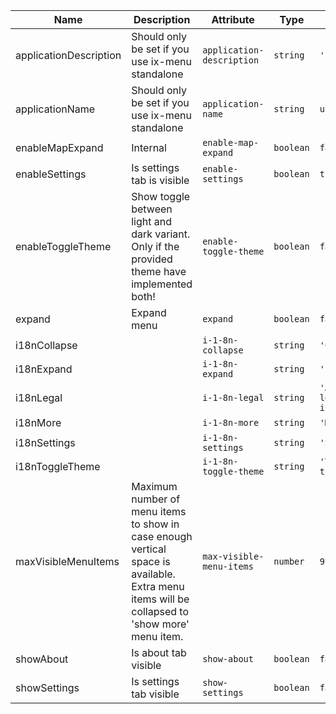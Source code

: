| Name                                                                                                               | Description                                                                                                                                   | Attribute                 | Type      | Default                       |
| ------------------------------------------------------------------------------------------------------------------ | --------------------------------------------------------------------------------------------------------------------------------------------- | ------------------------- | --------- | ----------------------------- |
| <div className="Api__Table"> <div>applicationDescription</div> <div className="Api__Table Docs__Tags"></div></div> | Should only be set if you use ix-menu standalone                                                                                              | `application-description` | `string`  | `''`                          |
| <div className="Api__Table"> <div>applicationName</div> <div className="Api__Table Docs__Tags"></div></div>        | Should only be set if you use ix-menu standalone                                                                                              | `application-name`        | `string`  | `undefined`                   |
| <div className="Api__Table"> <div>enableMapExpand</div> <div className="Api__Table Docs__Tags"></div></div>        | Internal                                                                                                                                      | `enable-map-expand`       | `boolean` | `false`                       |
| <div className="Api__Table"> <div>enableSettings</div> <div className="Api__Table Docs__Tags"></div></div>         | Is settings tab is visible                                                                                                                    | `enable-settings`         | `boolean` | `true`                        |
| <div className="Api__Table"> <div>enableToggleTheme</div> <div className="Api__Table Docs__Tags"></div></div>      | Show toggle between light and dark variant. Only if the provided theme have implemented both!                                                 | `enable-toggle-theme`     | `boolean` | `false`                       |
| <div className="Api__Table"> <div>expand</div> <div className="Api__Table Docs__Tags"></div></div>                 | Expand menu                                                                                                                                   | `expand`                  | `boolean` | `false`                       |
| <div className="Api__Table"> <div>i18nCollapse</div> <div className="Api__Table Docs__Tags"></div></div>           |                                                                                                                                               | `i-1-8n-collapse`         | `string`  | `'Collapse'`                  |
| <div className="Api__Table"> <div>i18nExpand</div> <div className="Api__Table Docs__Tags"></div></div>             |                                                                                                                                               | `i-1-8n-expand`           | `string`  | `' Expand'`                   |
| <div className="Api__Table"> <div>i18nLegal</div> <div className="Api__Table Docs__Tags"></div></div>              |                                                                                                                                               | `i-1-8n-legal`            | `string`  | `'About & legal information'` |
| <div className="Api__Table"> <div>i18nMore</div> <div className="Api__Table Docs__Tags"></div></div>               |                                                                                                                                               | `i-1-8n-more`             | `string`  | `'More…'`                     |
| <div className="Api__Table"> <div>i18nSettings</div> <div className="Api__Table Docs__Tags"></div></div>           |                                                                                                                                               | `i-1-8n-settings`         | `string`  | `'Settings'`                  |
| <div className="Api__Table"> <div>i18nToggleTheme</div> <div className="Api__Table Docs__Tags"></div></div>        |                                                                                                                                               | `i-1-8n-toggle-theme`     | `string`  | `'Toggle theme'`              |
| <div className="Api__Table"> <div>maxVisibleMenuItems</div> <div className="Api__Table Docs__Tags"></div></div>    | Maximum number of menu items to show in case enough vertical space is available. Extra menu items will be collapsed to 'show more' menu item. | `max-visible-menu-items`  | `number`  | `9`                           |
| <div className="Api__Table"> <div>showAbout</div> <div className="Api__Table Docs__Tags"></div></div>              | Is about tab visible                                                                                                                          | `show-about`              | `boolean` | `false`                       |
| <div className="Api__Table"> <div>showSettings</div> <div className="Api__Table Docs__Tags"></div></div>           | Is settings tab visible                                                                                                                       | `show-settings`           | `boolean` | `false`                       |
